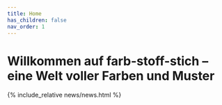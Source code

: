```yaml
---
title: Home
has_children: false
nav_order: 1
---
```


# Willkommen auf farb-stoff-stich – eine Welt voller Farben und Muster

{% include_relative news/news.html %}
<!-- ![](images/luminoso1.jpg) -->